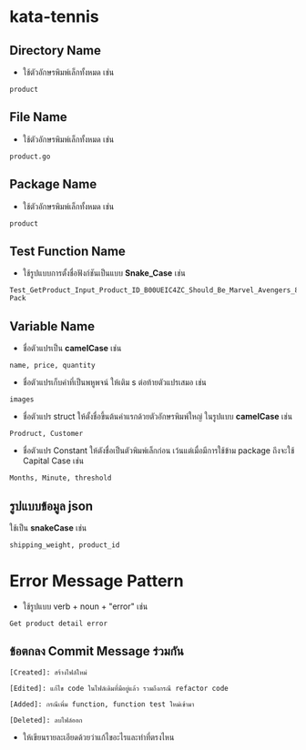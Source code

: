 # kata-tennis

## Directory Name
- ใช้ตัวอักษรพิมพ์เล็กทั้งหมด เช่น
```
product
```

## File Name
- ใช้ตัวอักษรพิมพ์เล็กทั้งหมด เช่น
```
product.go
```

## Package Name
- ใช้ตัวอักษรพิมพ์เล็กทั้งหมด เช่น
```
product
```

## Test Function Name
- ใช้รูปแบบการตั้งชื่อฟังก์ชันเป็นแบบ **Snake_Case** เช่น
```
Test_GetProduct_Input_Product_ID_B00UEIC4ZC_Should_Be_Marvel_Avengers_8_Character_Ultimate_Protectors Pack
```

## Variable Name
- ชื่อตัวแปรเป็น **camelCase** เช่น
```
name, price, quantity
```

- ชื่อตัวแปรเก็บค่าที่เป็นพหูพจน์ ให้เติม s ต่อท้ายตัวแปรเสมอ เช่น
```
images
```

- ชื่อตัวแปร struct ให้ตั้งชื่อขึ้นต้นคำแรกด้วยตัวอักษรพิมพ์ใหญ่ ในรูปแบบ **camelCase** เช่น
```
Prodruct, Customer
```

- ชื่อตัวแปร Constant ให้ตังชื่อเป็นตัวพิมพ์เล็กก่อน เว้นแต่เมื่อมีการใช้ข้าม package ถึงจะใช้ Capital Case เช่น
```
Months, Minute, threshold
```

## รูปแบบข้อมูล json 

ใช้เป็น **snakeCase** เช่น
```
shipping_weight, product_id
```

# Error Message Pattern
- ใช้รูปแบบ verb + noun + "error" เช่น
```
Get product detail error
```

## ข้อตกลง Commit Message ร่วมกัน
`[Created]: สร้างไฟล์ใหม่`

`[Edited]: แก้ไข code ในไฟล์เดิมที่มีอยู่แล้ว รวมถึงกรณี refactor code`

`[Added]: กรณีเพิ่ม function, function test ใหม่เข้ามา`

`[Deleted]: ลบไฟล์ออก`

* ให้เขียนรายละเอียดด้วยว่าแก้ไขอะไรและทำที่ตรงไหน
